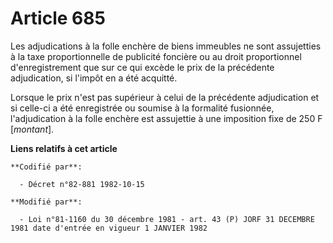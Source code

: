 # Article 685

Les adjudications à la folle enchère de biens immeubles ne sont assujetties à la taxe proportionnelle de publicité foncière
ou au droit proportionnel d'enregistrement que sur ce qui excède le prix de la précédente adjudication, si l'impôt en a été
acquitté.

Lorsque le prix n'est pas supérieur à celui de la précédente adjudication et si celle-ci a été enregistrée ou soumise à la
formalité fusionnée, l'adjudication à la folle enchère est assujettie à une imposition fixe de 250 F [*montant*].

**Liens relatifs à cet article**

	**Codifié par**:

	  - Décret n°82-881 1982-10-15

	**Modifié par**:

	  - Loi n°81-1160 du 30 décembre 1981 - art. 43 (P) JORF 31 DECEMBRE 1981 date d'entrée en vigueur 1 JANVIER 1982
